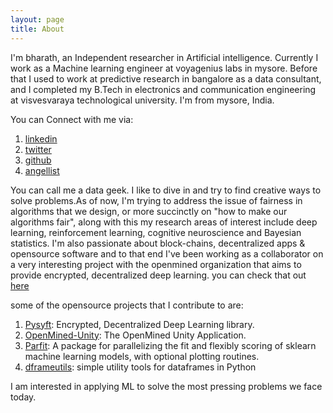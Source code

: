 ```yaml
---
layout: page
title: About
---
```


I'm bharath, an Independent researcher in Artificial intelligence. Currently I work as a Machine learning engineer at voyagenius labs in mysore. Before that I used to work at  predictive research in bangalore as a data consultant, and I completed my B.Tech in electronics and communication engineering at visvesvaraya technological university. I'm from mysore, India.

You can Connect with me via:

1. [linkedin](https://www.linkedin.com/in/xenomorph/)
2. [twitter](https://twitter.com/bharathjarvis)
3. [github](github.com/bharathgs)
4. [angellist](https://angel.co/bharath-gs)

You can call me a data geek. I like to dive in and try to find creative ways to solve problems.As of now, I'm trying to address the issue of fairness in algorithms that we design, or more succinctly on "how to make our algorithms fair", along with this my research areas of interest include deep learning, reinforcement learning, cognitive neuroscience and Bayesian statistics.
I'm also passionate about block-chains, decentralized apps & opensource software and to that end I've been working as a collaborator on a very interesting project with the openmined organization that aims to provide encrypted, decentralized  deep learning. you can check that out [here](github.com/OpenMined)

some of the opensource projects that I contribute to are: 

1. [Pysyft](https://github.com/OpenMined/PySyft): Encrypted, Decentralized Deep Learning library.
2. [OpenMined-Unity](https://github.com/OpenMined/OpenMined): The OpenMined Unity Application.
3. [Parfit](https://github.com/jmcarpenter2/parfit): A package for parallelizing the fit and flexibly scoring of sklearn machine learning models, with optional plotting routines.
4. [dframeutils](https://github.com/bharathgs/dframeutils): simple utility tools for dataframes in Python

I am interested in applying ML to solve the most pressing problems we face today.

